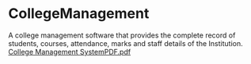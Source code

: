 # CollegeManagement
A college management software that provides the complete record of students,  courses, attendance, marks and staff details of the Institution.
[College Management SystemPDF.pdf](https://github.com/Shiva-Thota/CollegeManagement/files/10716148/College.Management.SystemPDF.pdf)

